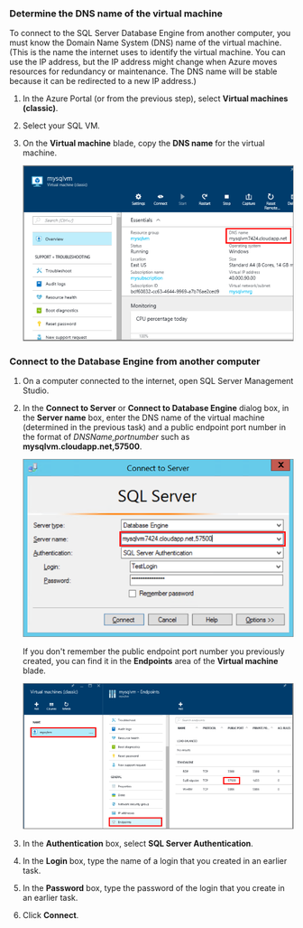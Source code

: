 ### Determine the DNS name of the virtual machine

To connect to the SQL Server Database Engine from another computer, you must know the Domain Name System (DNS) name of the virtual machine. (This is the name the internet uses to identify the virtual machine. You can use the IP address, but the IP address might change when Azure moves resources for redundancy or maintenance. The DNS name will be stable because it can be redirected to a new IP address.)  

1. In the Azure Portal (or from the previous step), select **Virtual machines (classic)**.

2. Select your SQL VM.

2. On the **Virtual machine** blade, copy the **DNS name** for the virtual machine.

	![DNS name](./media/virtual-machines-sql-server-connection-steps/sql-vm-dns-name.png)


### Connect to the Database Engine from another computer

1. On a computer connected to the internet, open SQL Server Management Studio.

2. In the **Connect to Server** or **Connect to Database Engine** dialog box, in the **Server name** box, enter the DNS name of the virtual machine (determined in the previous task) and a public endpoint port number in the format of *DNSName,portnumber* such as **mysqlvm.cloudapp.net,57500**.

	![Connect using SSMS](./media/virtual-machines-sql-server-connection-steps/33Connect-SSMS.png)

	If you don't remember the public endpoint port number you previously created, you can find it in the **Endpoints** area of the **Virtual machine** blade.

	![Public Port](./media/virtual-machines-sql-server-connection-steps/sql-vm-port-number.png)

3. In the **Authentication** box, select **SQL Server Authentication**.

5. In the **Login** box, type the name of a login that you created in an earlier task.

6. In the **Password** box, type the password of the login that you create in an earlier task.

7. Click **Connect**.
